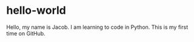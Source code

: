 # hello-world

Hello, my name is Jacob. I am learning to code in Python. This is my first time on GitHub.
